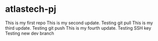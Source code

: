 # atlastech-pj
This is my first repo
This is my second update. Testing git pull
This is my third update. Testing git push
This is my fourth update. Testing SSH key
Testing new dev branch
